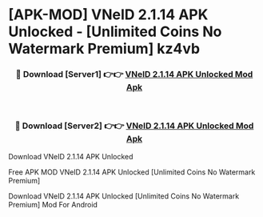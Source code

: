 # [APK-MOD] VNeID 2.1.14 APK Unlocked - [Unlimited Coins No Watermark Premium] kz4vb



<div align="center">
<h3>🔴 Download [Server1] 👉👉 <a href="https://momento.my/?title=VNeID_2.1.14_APK_Unlocked">VNeID 2.1.14 APK Unlocked Mod Apk</a></h3><br>

<h3>🔴 Download [Server2] 👉👉 <a href="https://momento.my/?title=VNeID_2.1.14_APK_Unlocked">VNeID 2.1.14 APK Unlocked Mod Apk</a></h3>
</div>



Download VNeID 2.1.14 APK Unlocked 

Free APK MOD VNeID 2.1.14 APK Unlocked [Unlimited Coins No Watermark Premium]

Download VNeID 2.1.14 APK Unlocked [Unlimited Coins No Watermark Premium] Mod For Android
